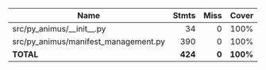 | Name                                   |    Stmts |     Miss |    Cover |
|--------------------------------------- | -------: | -------: | -------: |
| src/py\_animus/\_\_init\_\_.py         |       34 |        0 |     100% |
| src/py\_animus/manifest\_management.py |      390 |        0 |     100% |
|                              **TOTAL** |  **424** |    **0** | **100%** |
